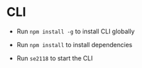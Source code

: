 # CLI 

- Run ```npm install -g``` to install CLI globally

- Run ```npm install``` to install dependencies

- Run ```se2118``` to start the CLI 
